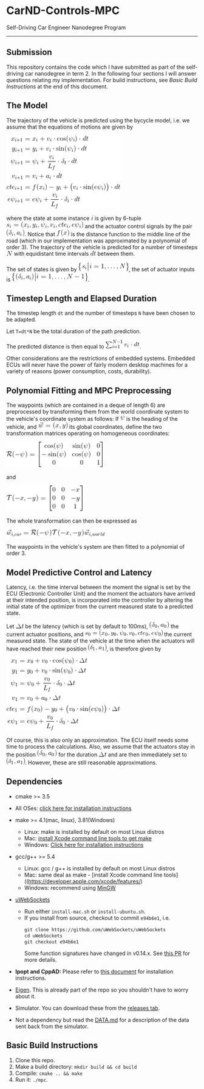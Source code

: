 # CarND-Controls-MPC
Self-Driving Car Engineer Nanodegree Program

---
## Submission
This repository contains the code which I have submitted as part of the self-driving car nanodegree in term 2. In the following four sections I will answer questions relating my implementation.
For build instructions, see *Basic Build Instructions* at the end of this document.


## The Model
The trajectory of the vehicle is predicted using the bycycle model, i.e. we assume that the equations of motions are given by

![](./images/model.png)

where the state at some instance ![](./images/var_i.png) is given by 6-tuple ![](./images/var_state.png) and the actuator control signals by the pair ![](./images/var_actuators.png). Notice that ![](./images/func_f.png) is the distance function to the middle line of the road (which in our implementation was approximated by a polynomial of order 3).
The trajectory of the vehicle is predicted for a number of timesteps ![](./images/var_N.png) with equidistant time intervals ![](./images/var_interval.png) between them.

The set of states is given by ![](./images/set_state.png), the set of actuator inputs is ![](./images/set_actuator.png).




## Timestep Length and Elapsed Duration
The timestep length `dt` and the number of timesteps `N` have been chosen to be adapted.

Let `T=dt*N` be the total duration of the path prediction.

The predicted distance is then equal to ![](./images/predicted_distance.png).

Other considerations are the restrictions of embedded systems.  Embedded ECUs will never have the power of fairly modern desktop machines for a variety of reasons (power consumption, costs, durability).


## Polynomial Fitting and MPC Preprocessing
The waypoints (which are contained in a deque of length 6) are preprocessed by transforming them from the world coordinate system to the vehicle's coordinate system as follows:  If ![](./images/var_psi.png) is the heading of the vehicle, and ![](./images/var_wxy.png) its global coordinates, define the two transformation matrices operating on homogeneous coordinates:

![](./images/matrix_rotation.png)

and

![](./images/matrix_translation.png)

The whole transformation can then be expressed as

![](./images/waypoints.png)

The waypoints in the vehicle's system are then fitted to a polynomial of order 3.


## Model Predictive Control and Latency
Latency, i.e. the time interval between the moment the signal is set by the ECU (Electronic Controller Unit) and the moment the actuators have arrived at their intended position, is incorporated into the controller by altering the initial state of the optimizer from the current measured state to a predicted state.

Let ![](./images/var_latency.png) be the latency (which is set by default to 100ms),  ![](./images/var_actuators_0.png) the current actuator positions, and ![](./images/var_pre_state.png) the current measured state.  The state of the vehicle at the time when the actuators will have reached their new position ![](./images/var_actuators_1.png), is therefore given by

![](./images/model_latency.png)

Of course, this is also only an approximation. The ECU itself needs some time to process the calculations.  Also, we assume that the actuators stay in the position ![](./images/var_actuators_0.png) for the duration ![](./images/var_latency.png) and are then immediately set to ![](./images/var_actuators_1.png).  However, these are still reasonable approximations.




## Dependencies

* cmake >= 3.5
 * All OSes: [click here for installation instructions](https://cmake.org/install/)
* make >= 4.1(mac, linux), 3.81(Windows)
  * Linux: make is installed by default on most Linux distros
  * Mac: [install Xcode command line tools to get make](https://developer.apple.com/xcode/features/)
  * Windows: [Click here for installation instructions](http://gnuwin32.sourceforge.net/packages/make.htm)
* gcc/g++ >= 5.4
  * Linux: gcc / g++ is installed by default on most Linux distros
  * Mac: same deal as make - [install Xcode command line tools]((https://developer.apple.com/xcode/features/)
  * Windows: recommend using [MinGW](http://www.mingw.org/)
* [uWebSockets](https://github.com/uWebSockets/uWebSockets)
  * Run either `install-mac.sh` or `install-ubuntu.sh`.
  * If you install from source, checkout to commit `e94b6e1`, i.e.
    ```
    git clone https://github.com/uWebSockets/uWebSockets
    cd uWebSockets
    git checkout e94b6e1
    ```
    Some function signatures have changed in v0.14.x. See [this PR](https://github.com/udacity/CarND-MPC-Project/pull/3) for more details.

* **Ipopt and CppAD:** Please refer to [this document](https://github.com/udacity/CarND-MPC-Project/blob/master/install_Ipopt_CppAD.md) for installation instructions.
* [Eigen](http://eigen.tuxfamily.org/index.php?title=Main_Page). This is already part of the repo so you shouldn't have to worry about it.
* Simulator. You can download these from the [releases tab](https://github.com/udacity/self-driving-car-sim/releases).
* Not a dependency but read the [DATA.md](./DATA.md) for a description of the data sent back from the simulator.


## Basic Build Instructions

1. Clone this repo.
2. Make a build directory: `mkdir build && cd build`
3. Compile: `cmake .. && make`
4. Run it: `./mpc`.
